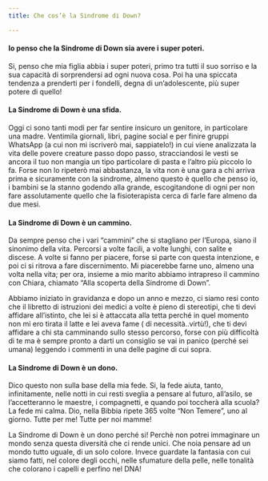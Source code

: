```yaml
---
title: Che cos’è la Sindrome di Down?

---
```

#### Io penso che la Sindrome di Down sia avere i super poteri.

Si, penso che mia figlia abbia i super poteri, primo tra tutti il suo sorriso e la sua capacità di sorprendersi ad ogni nuova cosa. Poi ha una spiccata tendenza a prenderti per i fondelli, degna di un’adolescente, più super potere di quello!

#### La Sindrome di Down è una sfida.

Oggi ci sono tanti modi per far sentire insicuro un genitore, in particolare una madre. Ventimila giornali, libri, pagine social e per finire gruppi WhatsApp (a cui non mi iscriverò mai, sappiatelo!) in cui viene analizzata la vita delle povere creature passo dopo passo, stracciandosi le vesti se ancora il tuo non mangia un tipo particolare di pasta e l’altro più piccolo lo fa. Forse non lo ripeterò mai abbastanza, la vita non è una gara a chi arriva prima e sicuramente con la sindrome, almeno questo è quello che penso io, i bambini se la stanno godendo alla grande, escogitandone di ogni per non fare assolutamente quello che la fisioterapista cerca di farle fare almeno da due mesi. 

#### La Sindrome di Down è un cammino.

Da sempre penso che i vari “cammini” che si stagliano per l’Europa, siano il sinonimo della vita. Percorsi a volte facili, a volte lunghi, con salite e discese. A volte si fanno per piacere, forse si parte con questa intenzione, e poi ci si ritrova a fare discernimento. Mi piacerebbe farne uno, almeno una volta nella vita; per ora, insieme a mio marito abbiamo intrapreso il cammino con Chiara, chiamato “Alla scoperta della Sindrome di Down”. 

Abbiamo iniziato in gravidanza e dopo un anno e mezzo, ci siamo resi conto che il libretto di istruzioni dei medici a volte è pieno di stereotipi, che ti devi affidare all’istinto, che lei si è attaccata alla tetta perché in quel momento non mi ero tirata il latte e lei aveva fame ( di necessità..virtù!), che ti devi affidare a chi sta camminando sullo stesso percorso, forse con più difficoltà di te ma è sempre pronto a darti un consiglio se vai in panico (perché sei umana) leggendo i commenti in una delle pagine di cui sopra. 

#### La Sindrome di Down è un dono.

Dico questo non sulla base della mia fede. Si, la fede aiuta, tanto, infinitamente, nelle notti in cui resti sveglia a pensare al futuro, all’asilo, se l’accetteranno le maestre, i compagnetti, e quando poi toccherà alla scuola? La fede mi calma. Dio, nella Bibbia ripete 365 volte “Non Temere”, uno al giorno. Tutte per me! Tutte per noi mamme! 

La Sindrome di Down è un dono perché si! Perchè non potrei immaginare un mondo senza questa diversità che ci rende unici. Che noia pensare ad un mondo tutto uguale, di un solo colore. Invece guardate la fantasia con cui siamo fatti, nel colore degli occhi, nelle sfumature della pelle, nelle tonalità che colorano i capelli e perfino nel DNA!